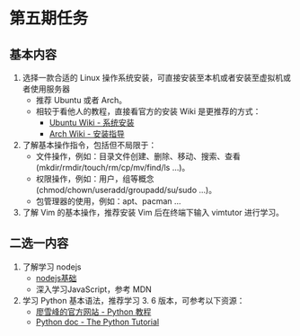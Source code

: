 # 第五期任务

## 基本内容

1. 选择一款合适的 Linux 操作系统安装，可直接安装至本机或者安装至虚拟机或者使用服务器
   - 推荐 Ubuntu 或者 Arch。
   - 相较于看他人的教程，直接看官方的安装 Wiki 是更推荐的方式：
     - [Ubuntu Wiki - 系统安装](http://wiki.ubuntu.org.cn/%E7%B3%BB%E7%BB%9F%E5%AE%89%E8%A3%85)
     - [Arch Wiki - 安装指导](https://wiki.archlinux.org/index.php/Installation_guide_(%E7%AE%80%E4%BD%93%E4%B8%AD%E6%96%87))
2. 了解基本操作指令，包括但不局限于：
   - 文件操作，例如：目录文件创建、删除、移动、搜索、查看 (mkdir/rmdir/touch/rm/cp/mv/find/ls …)。
   - 权限操作，例如：用户，组等概念 (chmod/chown/useradd/groupadd/su/sudo ...)。
   - 包管理器的使用，例如：apt、pacman ...
3. 了解 Vim 的基本操作，推荐安装 Vim 后在终端下输入 vimtutor 进行学习。

## 二选一内容

1. 了解学习 nodejs 
   - [nodejs基础](https://www.liaoxuefeng.com/wiki/001434446689867b27157e896e74d51a89c25cc8b43bdb3000/001434501245426ad4b91f2b880464ba876a8e3043fc8ef000)
   - 深入学习JavaScript，参考 MDN
2. 学习 Python 基本语法，推荐学习 3. 6 版本，可参考以下资源：
   - [廖雪峰的官方网站 - Python 教程](http://www.liaoxuefeng.com/wiki/0014316089557264a6b348958f449949df42a6d3a2e542c000)
   - [Python doc - The Python Tutorial](https://docs.python.org/3/tutorial/index.html)

